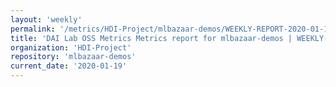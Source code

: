 ```yaml
---
layout: 'weekly'
permalink: '/metrics/HDI-Project/mlbazaar-demos/WEEKLY-REPORT-2020-01-19'
title: 'DAI Lab OSS Metrics Metrics report for mlbazaar-demos | WEEKLY-REPORT-2020-01-19'
organization: 'HDI-Project'
repository: 'mlbazaar-demos'
current_date: '2020-01-19'
---
```

